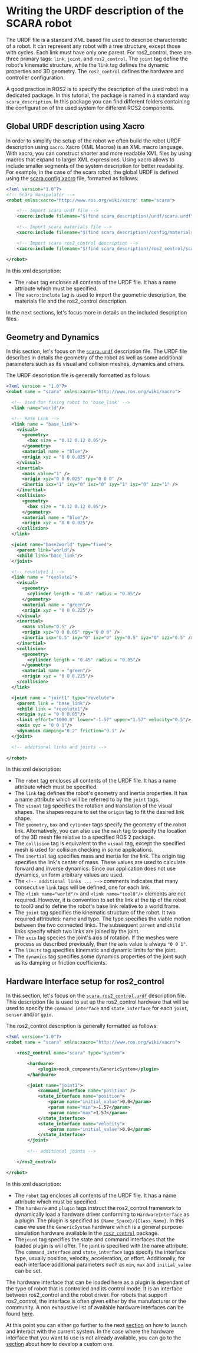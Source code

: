 # Writing the URDF description of the SCARA robot
The URDF file is a standard XML based file used to describe characteristic of a robot. It can represent any robot with a tree structure, except those with cycles. Each link must have only one parent. For ros2_control, there are three primary tags: `link`, `joint`, and `ros2_control`. The `joint` tag define the robot's kinematic structure, while the `link` tag defines the dynamic properties and 3D geometry. The `ros2_control` defines the hardware and controller configuration.

A good practice in ROS2 is to specify the description of the used robot in a dedicated package. In this tutorial, the package is named in a standard way `scara_description`. In this package you can find different folders containing the configuration of the used system for different ROS2 components. 

## Global URDF description using Xacro
In order to simplify the setup of the robot we often build the robot URDF description using `xacro`. Xacro (XML Macros) is an XML macro language. With xacro, you can construct shorter and more readable XML files by using macros that expand to larger XML expressions. Using xacro allows to include smaller segments of the system description for better readability. For example, in the case of the scara robot, the global URDF is defined using the [scara.config.xacro](../scara_description/config/scara.config.xacro) file, formatted as follows: 
```xml 
<?xml version="1.0"?>
<!-- Scara manipulator -->
<robot xmlns:xacro="http://www.ros.org/wiki/xacro" name="scara">

    <!-- Import scara urdf file -->
    <xacro:include filename="$(find scara_description)/urdf/scara.urdf" />

    <!-- Import scara materials file -->
    <xacro:include filename="$(find scara_description)/config/materials.urdf" />

    <!-- Import scara ros2_control description -->
    <xacro:include filename="$(find scara_description)/ros2_control/scara.ros2_control.urdf" />

</robot>
```
In this xml description:
* The `robot` tag encloses all contents of the URDF file. It has a name attribute which must be specified.
* The `xacro:include` tag is used to import the geometric description, the materials file and the ros2_control description.

In the next sections, let's focus more in details on the included description files. 

## Geometry and Dynamics

In this section, let's focus on the [`scara.urdf`](../scara_description/urdf/scara.urdf) description file. The URDF file describes in details the geometry of the robot as well as some additional parameters such as its visual and collision meshes, dynamics and others. 

The URDF description file is generally formatted as follows: 

``` xml
<?xml version = "1.0"?>
<robot name = "scara" xmlns:xacro="http://www.ros.org/wiki/xacro">

  <!-- Used for fixing robot to 'base_link' -->
  <link name="world"/>

  <!-- Base Link -->
  <link name = "base_link">
    <visual>
      <geometry>
        <box size = "0.12 0.12 0.05"/>
      </geometry>
      <material name = "blue"/>
      <origin xyz = "0 0 0.025"/>
    </visual>
    <inertial>
      <mass value="1" />
      <origin xyz="0 0 0.025" rpy="0 0 0" />
      <inertia ixx="1" ixy="0" ixz="0" iyy="1" iyz="0" izz="1" />
    </inertial>
    <collision>
      <geometry>
        <box size = "0.12 0.12 0.05"/>
      </geometry>
      <material name = "blue"/>
      <origin xyz = "0 0 0.025"/>
    </collision>
  </link>

  <joint name="base2world" type="fixed">
    <parent link="world"/>
    <child link="base_link"/>
  </joint>

  <!-- revolute1 1 -->
  <link name = "revolute1">
    <visual>
      <geometry>
        <cylinder length = "0.45" radius = "0.05"/>
      </geometry>
      <material name = "green"/>
      <origin xyz = "0 0 0.225"/>
    </visual>
    <inertial>
      <mass value="0.5" />
      <origin xyz="0 0 0.05" rpy="0 0 0" />
      <inertia ixx="0.5" ixy="0" ixz="0" iyy="0.5" iyz="0" izz="0.5" />
    </inertial>
    <collision>
      <geometry>
        <cylinder length = "0.45" radius = "0.05"/>
      </geometry>
      <material name = "green"/>
      <origin xyz = "0 0 0.225"/>
    </collision>
  </link>

  <joint name = "joint1" type="revolute">
    <parent link = "base_link"/>
    <child link = "revolute1"/>
    <origin xyz = "0 0 0.05"/>
    <limit effort="1000.0" lower="-1.57" upper="1.57" velocity="0.5"/>
    <axis xyz = "0 0 1"/>
    <dynamics damping="0.2" friction="0.1" />
  </joint>

  <!-- additional links and joints -->
 
</robot>
```
In this xml description:
* The `robot` tag encloses all contents of the URDF file. It has a name attribute which must be specified.
* The `link` tag defines the robot's geometry and inertia properties. It has a name attribute which will be referred to by the `joint` tags.
* The `visual` tag specifies the rotation and translation of the visual shapes. The shapes require to set the `origin` tag to fit the desired link shape.
* The `geometry`, `box` and `cylinder` tags specify the geometry of the robot link. Alternatively, you can also use the `mesh` tag to specify the location of the 3D mesh file relative to a specified ROS 2 package.
* The `collision` tag is equivalent to the `visual` tag, except the specified mesh is used for collision checking in some applications.
* The `inertial` tag specifies mass and inertia for the link. The origin tag specifies the link's center of mass. These values are used to calculate forward and inverse dynamics. Since our application does not use dynamics, uniform arbitrary values are used.
* The `<!-- additional links ... -->` comments indicates that many consecutive `link` tags will be defined, one for each link.
* The `<link name="world"/>` and `<link name="tool0"/>` elements are not required. However, it is convention to set the link at the tip of the robot to  tool0 and to define the robot's base link relative to a world frame.
* The `joint` tag specifies the kinematic structure of the robot. It two required attributes: name and type. The type specifies the viable motion between the two connected links. The subsequent `parent` and `child` links specify which two links are joined by the joint.
* The `axis` tag species the joint's axis of rotation. If the meshes were process as described previously, then the axis value is always `"0 0 1"`.
* The `limits` tag specifies kinematic and dynamic limits for the joint.
* The `dynamics` tag specifies some dynamics properties of the joint such as its damping or friction coefficients.

## Hardware Interface setup for ros2_control

In this section, let's focus on the [`scara.ros2_control.urdf`](../scara_description/ros2_control/scara.ros2_control.urdf) description file. This description file is used to set up the ros2_control hardware that will be used to specify the `command_interface` and `state_interface` for each `joint`, `sensor` and/or `gpio`. 

The ros2_control description is generally formatted as follows:  

```xml
<?xml version="1.0"?>
<robot name = "scara" xmlns:xacro="http://www.ros.org/wiki/xacro">

    <ros2_control name="scara" type="system">

        <hardware>
            <plugin>mock_components/GenericSystem</plugin>
        </hardware>

        <joint name="joint1">
            <command_interface name="position" />
            <state_interface name="position">
                <param name="initial_value">0.0</param>
                <param name="min">-1.57</param>
                <param name="max">1.57</param>
            </state_interface>
            <state_interface name="velocity"> 
                <param name="initial_value">0.0</param> 
            </state_interface>
        </joint>
        
        <!-- additional joints -->

    </ros2_control>

</robot>
```
In this xml description:
* The `robot` tag encloses all contents of the URDF file. It has a name attribute which must be specified.
* The `hardware` and `plugin` tags instruct the ros2_control framework to dynamically load a hardware driver conforming to `HardwareInterface` as a plugin. The plugin is specified as `{Name_Space}/{Class_Name}`. In this case we use the `GenericSystem` hardware which is a general purpose simulation hardware available in the [`ros2_control`](https://github.com/ros-controls/ros2_control) package. 
* The`joint` tag specifies the state and command interfaces that the loaded plugin is will offer. The joint is specified with the name attribute. The `command_interface` and `state_interface` tags specify the interface type, usually position, velocity, acceleration, or effort. Additionally, for each interface additional parameters such as `min`, `max` and `initial_value` can be set.  

The hardware interface that can be loaded here as a plugin is dependant of the type of robot that is controlled and its control mode. It is an interface between ros2_control and the robot driver. For robots that support ros2_control, the interface is often given either by the manufacturer or the community. A non exhaustive list of available hardware interfaces can be found [here](https://control.ros.org/master/doc/supported_robots/supported_robots.html). 

At this point you can either go further to the next [section](launch_tutorial.md) on how to launch and interact with the current system. In the case where the hardware interface that you want to use is not already available, you can go to the [section](hardware_tutorial.md) about how to develop a custom one. 